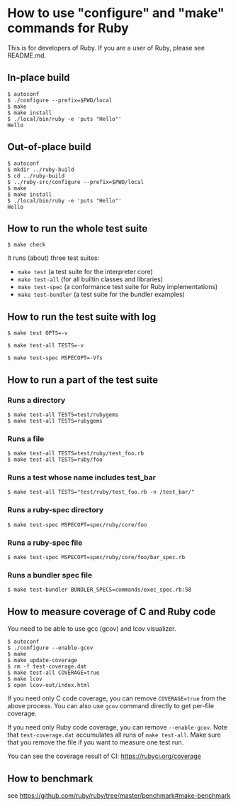 # How to use "configure" and "make" commands for Ruby

This is for developers of Ruby.
If you are a user of Ruby, please see README.md.

## In-place build

```
$ autoconf
$ ./configure --prefix=$PWD/local
$ make
$ make install
$ ./local/bin/ruby -e 'puts "Hello"'
Hello
```

## Out-of-place build

```
$ autoconf
$ mkdir ../ruby-build
$ cd ../ruby-build
$ ../ruby-src/configure --prefix=$PWD/local
$ make
$ make install
$ ./local/bin/ruby -e 'puts "Hello"'
Hello
```

## How to run the whole test suite

```
$ make check
```

It runs (about) three test suites:

* `make test` (a test suite for the interpreter core)
* `make test-all` (for all builtin classes and libraries)
* `make test-spec` (a conformance test suite for Ruby implementations)
* `make test-bundler` (a test suite for the bundler examples)

## How to run the test suite with log

```
$ make test OPTS=-v

$ make test-all TESTS=-v

$ make test-spec MSPECOPT=-Vfs
```

## How to run a part of the test suite

### Runs a directory
```
$ make test-all TESTS=test/rubygems
$ make test-all TESTS=rubygems
```

### Runs a file
```
$ make test-all TESTS=test/ruby/test_foo.rb
$ make test-all TESTS=ruby/foo
```

### Runs a test whose name includes test_bar
```
$ make test-all TESTS="test/ruby/test_foo.rb -n /test_bar/"
```

### Runs a ruby-spec directory
```
$ make test-spec MSPECOPT=spec/ruby/core/foo
```

### Runs a ruby-spec file
```
$ make test-spec MSPECOPT=spec/ruby/core/foo/bar_spec.rb
```

### Runs a bundler spec file
```
$ make test-bundler BUNDLER_SPECS=commands/exec_spec.rb:58
```

## How to measure coverage of C and Ruby code

You need to be able to use gcc (gcov) and lcov visualizer.

```
$ autoconf
$ ./configure --enable-gcov
$ make
$ make update-coverage
$ rm -f test-coverage.dat
$ make test-all COVERAGE=true
$ make lcov
$ open lcov-out/index.html
```

If you need only C code coverage, you can remove `COVERAGE=true` from the above process.
You can also use `gcov` command directly to get per-file coverage.

If you need only Ruby code coverage, you can remove `--enable-gcov`.
Note that `test-coverage.dat` accumulates all runs of `make test-all`.
Make sure that you remove the file if you want to measure one test run.

You can see the coverage result of CI: https://rubyci.org/coverage

## How to benchmark

see https://github.com/ruby/ruby/tree/master/benchmark#make-benchmark
